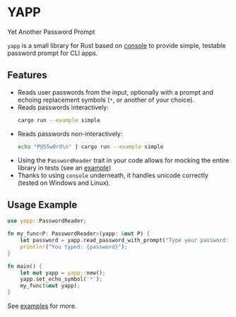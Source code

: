 # YAPP

Yet Another Password Prompt

`yapp` is a small library for Rust based on
[console](https://github.com/console-rs/console) to provide simple,
testable password prompt for CLI apps.

## Features

* Reads user passwords from the input, optionally with a prompt and
  echoing replacement symbols (`*`, or another of your choice).
* Reads passwords interactively:
  ```bash
  cargo run --example simple
  ```
* Reads passwords non-interactively:
  ```bash
  echo "P@55w0rd\n" | cargo run --example simple
  ```
* Using the `PasswordReader` trait in your code allows for mocking the
  entire library in tests (see an [example](examples/mock_yapp))
* Thanks to using `console` underneath, it handles unicode correctly
  (tested on Windows and Linux).

## Usage Example

```rust
use yapp::PasswordReader;

fn my_func<P: PasswordReader>(yapp: &mut P) {
    let password = yapp.read_password_with_prompt("Type your password: ").unwrap();
    println!("You typed: {password}");
}

fn main() {
    let mut yapp = yapp::new();
    yapp.set_echo_symbol('*');
    my_func(&mut yapp);
}
```

See [examples](examples/) for more.
